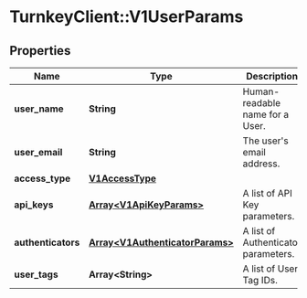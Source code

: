 # TurnkeyClient::V1UserParams

## Properties
Name | Type | Description | Notes
------------ | ------------- | ------------- | -------------
**user_name** | **String** | Human-readable name for a User. | 
**user_email** | **String** | The user&#x27;s email address. | [optional] 
**access_type** | [**V1AccessType**](V1AccessType.md) |  | 
**api_keys** | [**Array&lt;V1ApiKeyParams&gt;**](V1ApiKeyParams.md) | A list of API Key parameters. | 
**authenticators** | [**Array&lt;V1AuthenticatorParams&gt;**](V1AuthenticatorParams.md) | A list of Authenticator parameters. | 
**user_tags** | **Array&lt;String&gt;** | A list of User Tag IDs. | 

